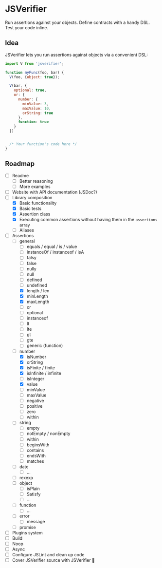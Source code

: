 # JSVerifier

Run assertions against your objects. Define contracts with a handy DSL. Test your code inline.


## Idea

JSVerifier lets you run assertions against objects via a convenient DSL:

```js
import V from 'jsverifier';

function myFunc(foo, bar) {
  V(foo, {object: true});

  V(bar, {
    optional: true,
    or: {
      number: {
        minValue: 3,
        maxValue: 10,
        orString: true
      },
      function: true
    }
  })


  /* Your function's code here */
}
```

## Roadmap

* [ ] Readme
  * [ ] Better reasoning
  * [ ] More examples
* [ ] Website with API documentation (JSDoc?)
* [ ] Library composition
  * [x] Basic functionality
  * [x] Basic tests
  * [x] Assertion class
  * [x] Executing common assertions without having them in the `assertions` array
  * [ ] Aliases
* [ ] Assertions
  * [ ] general
    * [ ] equals / equal / is / value
    * [ ] instanceOf / instanceof / isA
    * [ ] falsy
    * [ ] false
    * [ ] nully
    * [ ] null
    * [ ] defined
    * [ ] undefined
    * [x] length / len
    * [x] minLength
    * [x] maxLength
    * [ ] or
    * [ ] optional
    * [ ] instanceof
    * [ ] lt
    * [ ] lte
    * [ ] gt
    * [ ] gte
    * [ ] generic (function)
  * [ ] number
    * [x] isNumber
    * [x] orString
    * [x] isFinite / finite
    * [x] isInfinite / infinite
    * [ ] isInteger
    * [x] value
    * [ ] minValue
    * [ ] maxValue
    * [ ] negative
    * [ ] positive
    * [ ] zero
    * [ ] within
  * [ ] string
    * [ ] empty
    * [ ] notEmpty / nonEmpty
    * [ ] within
    * [ ] beginsWith
    * [ ] contains
    * [ ] endsWith
    * [ ] matches
  * [ ] date
    * [ ] ...
  * [ ] rexexp
  * [ ] object
    * [ ] isPlain
    * [ ] Satisfy
    * [ ] ...
  * [ ] function
    * [ ] ...
  * [ ] error
    * [ ] message
  * [ ] promise
* [ ] Plugins system
* [ ] Build
* [ ] Noop
* [ ] Async
* [ ] Configure JSLint and clean up code
* [ ] Cover JSVerifier source with JSVerifier :metal:
